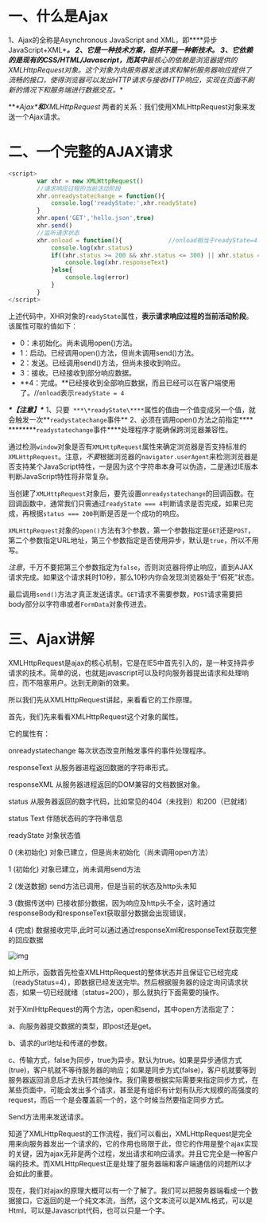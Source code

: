 # **一、什么是Ajax**

1、Ajax的全称是Asynchronous JavaScript and XML，即***\*异步JavaScript+XML\****。
2、它是一种技术方案，但并不是一种新技术。
3、它依赖的是现有的CSS/HTML/Javascript，而其中**最核心的依赖是浏览器提供的XMLHttpRequest对象。这个对象为向服务器发送请求和解析服务器响应提供了流畅的接口，使得浏览器可以发出HTTP请求与接收HTTP响应，实现在页面不刷新的情况下和服务端进行数据交互。**

***\*Ajax\****和**XMLHttpRequest** 两者的关系：我们使用XMLHttpRequest对象来发送一个Ajax请求。





# 二、一个完整的AJAX请求

```javascript
<script>
        var xhr = new XMLHttpRequest()
        //请求响应过程的当前活动阶段
        xhr.onreadystatechange = function(){
            console.log('readyState:',xhr.readyState)
        }
        xhr.open('GET','hello.json',true)
        xhr.send()
        //监听请求状态
        xhr.onload = function(){             //onload相当于readyState=4
            console.log(xhr.status)
            if((xhr.status >= 200 && xhr.status <= 300) || xhr.status === 304){
                console.log(xhr.responseText)
            }else{
                console.log(error)
            }
        }
</script>
```

上述代码中，XHR对象的`readyState`属性，**表示请求响应过程的当前活动阶段**。该属性可取的值如下：

- 0：未初始化。尚未调用open()方法。
- 1：启动。已经调用open()方法，但尚未调用send()方法。
- 2：发送。已经调用send()方法，但尚未接收到响应。
- 3：接收。已经接收到部分响应数据。
- **4：完成。**已经接收到全部响应数据，而且已经可以在客户端使用了。//`onload`表示`readyState = 4`



***\*【注意】\****
1、只要` ***\*readyState\****`属性的值由一个值变成另一个值，就会触发一次**`readystatechange`事件**
2、必须在调用open()方法之前指定***\*` `\*******\*`readystatechange`事件\****处理程序才能确保跨浏览器兼容性。

通过检测`window`对象是否有`XMLHttpRequest`属性来确定浏览器是否支持标准的`XMLHttpRequest`。注意，*不要*根据浏览器的`navigator.userAgent`来检测浏览器是否支持某个JavaScript特性，一是因为这个字符串本身可以伪造，二是通过IE版本判断JavaScript特性将非常复杂。

当创建了`XMLHttpRequest`对象后，要先设置`onreadystatechange`的回调函数。在回调函数中，通常我们只需通过`readyState === 4`判断请求是否完成，如果已完成，再根据`status === 200`判断是否是一个成功的响应。

`XMLHttpRequest`对象的`open()`方法有3个参数，第一个参数指定是`GET`还是`POST`，第二个参数指定URL地址，第三个参数指定是否使用异步，默认是`true`，所以不用写。

*注意*，千万不要把第三个参数指定为`false`，否则浏览器将停止响应，直到AJAX请求完成。如果这个请求耗时10秒，那么10秒内你会发现浏览器处于“假死”状态。

最后调用`send()`方法才真正发送请求。`GET`请求不需要参数，`POST`请求需要把body部分以字符串或者`FormData`对象传进去。

# 三、Ajax讲解

XMLHttpRequest是ajax的核心机制，它是在IE5中首先引入的，是一种支持异步请求的技术。简单的说，也就是javascript可以及时向服务器提出请求和处理响应，而不阻塞用户。达到无刷新的效果。

所以我们先从XMLHttpRequest讲起，来看看它的工作原理。

首先，我们先来看看XMLHttpRequest这个对象的属性。

它的属性有：

onreadystatechange 每次状态改变所触发事件的事件处理程序。

responseText 从服务器进程返回数据的字符串形式。

responseXML 从服务器进程返回的DOM兼容的文档数据对象。

status 从服务器返回的数字代码，比如常见的404（未找到）和200（已就绪）

status Text 伴随状态码的字符串信息

readyState 对象状态值

0 (未初始化) 对象已建立，但是尚未初始化（尚未调用open方法）

1 (初始化) 对象已建立，尚未调用send方法

2 (发送数据) send方法已调用，但是当前的状态及http头未知

3 (数据传送中) 已接收部分数据，因为响应及http头不全，这时通过responseBody和responseText获取部分数据会出现错误，

4 (完成) 数据接收完毕,此时可以通过通过responseXml和responseText获取完整的回应数据

![img](https://pic1.zhimg.com/80/v2-197732a06b752f1bd00b0d765c427a1c_720w.jpg)

如上所示，函数首先检查XMLHttpRequest的整体状态并且保证它已经完成（readyStatus=4），即数据已经发送完毕。然后根据服务器的设定询问请求状态，如果一切已经就绪（status=200），那么就执行下面需要的操作。

对于XmlHttpRequest的两个方法，open和send，其中open方法指定了：

a、向服务器提交数据的类型，即post还是get。

b、请求的url地址和传递的参数。

c、传输方式，false为同步，true为异步。默认为true。如果是异步通信方式(true)，客户机就不等待服务器的响应；如果是同步方式(false)，客户机就要等到服务器返回消息后才去执行其他操作。我们需要根据实际需要来指定同步方式，在某些页面中，可能会发出多个请求，甚至是有组织有计划有队形大规模的高强度的request，而后一个是会覆盖前一个的，这个时候当然要指定同步方式。

Send方法用来发送请求。

知道了XMLHttpRequest的工作流程，我们可以看出，XMLHttpRequest是完全用来向服务器发出一个请求的，它的作用也局限于此，但它的作用是整个ajax实现的关键，因为ajax无非是两个过程，发出请求和响应请求。并且它完全是一种客户端的技术。而XMLHttpRequest正是处理了服务器端和客户端通信的问题所以才会如此的重要。

现在，我们对ajax的原理大概可以有一个了解了。我们可以把服务器端看成一个数据接口，它返回的是一个纯文本流，当然，这个文本流可以是XML格式，可以是Html，可以是Javascript代码，也可以只是一个字。